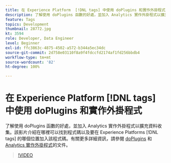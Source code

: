 ```yaml
---
title: 在 Experience Platform  [!DNL tags] 中使用 doPlugins 和實作外掛程式
description: 了解使用 doPlugins 函數的好處，並加入 Analytics 實作外掛程式以擴充資料收集。
feature: Tags
topics: Development
thumbnail: 28772.jpg
kt: 3594
role: Developer, Data Engineer
level: Beginner
exl-id: ffc3863c-4875-4502-a572-b344a5ec34dc
source-git-commit: 2d758e03110f8a9f4fdccfd2174af1fd256bbdb4
workflow-type: tm+mt
source-wordcount: '82'
ht-degree: 100%

---
```


# 在 Experience Platform [!DNL tags] 中使用 doPlugins 和實作外掛程式

了解使用 doPlugins 函數的好處，並加入 Analytics 實作外掛程式以擴充資料收集。該影片介紹在哪裡可以找到程式碼以及要在 Experience Platforms [!DNL tags] 的哪個位置加入該程式碼。有關更多詳細資訊，請參閱 [doPlugins](https://experienceleague.adobe.com/docs/analytics/implementation/vars/functions/doplugins.html?lang=zh-Hant) 和 [Analytics 實作外掛程式](https://experienceleague.adobe.com/docs/analytics/implementation/vars/plugins/impl-plugins.html?lang=zh-Hant)的文件。

>[!VIDEO](https://video.tv.adobe.com/v/3428855/?quality=12&learn=on&captions=chi_hant)
